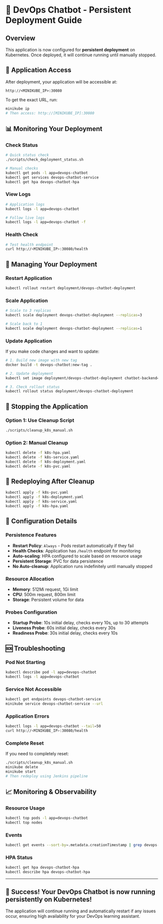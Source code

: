 # 🚀 DevOps Chatbot - Persistent Deployment Guide

## Overview
This application is now configured for **persistent deployment** on Kubernetes. Once deployed, it will continue running until manually stopped.

## 🎯 Application Access

After deployment, your application will be accessible at:
```
http://<MINIKUBE_IP>:30080
```

To get the exact URL, run:
```bash
minikube ip
# Then access: http://[MINIKUBE_IP]:30080
```

## 📊 Monitoring Your Deployment

### Check Status
```bash
# Quick status check
./scripts/check_deployment_status.sh

# Manual checks
kubectl get pods -l app=devops-chatbot
kubectl get services devops-chatbot-service
kubectl get hpa devops-chatbot-hpa
```

### View Logs
```bash
# Application logs
kubectl logs -l app=devops-chatbot

# Follow live logs
kubectl logs -l app=devops-chatbot -f
```

### Health Check
```bash
# Test health endpoint
curl http://<MINIKUBE_IP>:30080/health
```

## 🔄 Managing Your Deployment

### Restart Application
```bash
kubectl rollout restart deployment/devops-chatbot-deployment
```

### Scale Application
```bash
# Scale to 3 replicas
kubectl scale deployment devops-chatbot-deployment --replicas=3

# Scale back to 1
kubectl scale deployment devops-chatbot-deployment --replicas=1
```

### Update Application
If you make code changes and want to update:
```bash
# 1. Build new image with new tag
docker build -t devops-chatbot:new-tag .

# 2. Update deployment
kubectl set image deployment/devops-chatbot-deployment chatbot-backend=devops-chatbot:new-tag

# 3. Check rollout status
kubectl rollout status deployment/devops-chatbot-deployment
```

## 🛑 Stopping the Application

### Option 1: Use Cleanup Script
```bash
./scripts/cleanup_k8s_manual.sh
```

### Option 2: Manual Cleanup
```bash
kubectl delete -f k8s-hpa.yaml
kubectl delete -f k8s-service.yaml
kubectl delete -f k8s-deployment.yaml
kubectl delete -f k8s-pvc.yaml
```

## 🔄 Redeploying After Cleanup

```bash
kubectl apply -f k8s-pvc.yaml
kubectl apply -f k8s-deployment.yaml
kubectl apply -f k8s-service.yaml
kubectl apply -f k8s-hpa.yaml
```

## 🔧 Configuration Details

### Persistence Features
- **Restart Policy**: `Always` - Pods restart automatically if they fail
- **Health Checks**: Application has `/health` endpoint for monitoring
- **Auto-scaling**: HPA configured to scale based on resource usage
- **Persistent Storage**: PVC for data persistence
- **No Auto-cleanup**: Application runs indefinitely until manually stopped

### Resource Allocation
- **Memory**: 512Mi request, 1Gi limit
- **CPU**: 500m request, 800m limit
- **Storage**: Persistent volume for data

### Probes Configuration
- **Startup Probe**: 10s initial delay, checks every 10s, up to 30 attempts
- **Liveness Probe**: 60s initial delay, checks every 30s
- **Readiness Probe**: 30s initial delay, checks every 10s

## 🆘 Troubleshooting

### Pod Not Starting
```bash
kubectl describe pod -l app=devops-chatbot
kubectl logs -l app=devops-chatbot
```

### Service Not Accessible
```bash
kubectl get endpoints devops-chatbot-service
minikube service devops-chatbot-service --url
```

### Application Errors
```bash
kubectl logs -l app=devops-chatbot --tail=50
curl http://<MINIKUBE_IP>:30080/health
```

### Complete Reset
If you need to completely reset:
```bash
./scripts/cleanup_k8s_manual.sh
minikube delete
minikube start
# Then redeploy using Jenkins pipeline
```

## 📈 Monitoring & Observability

### Resource Usage
```bash
kubectl top pods -l app=devops-chatbot
kubectl top nodes
```

### Events
```bash
kubectl get events --sort-by=.metadata.creationTimestamp | grep devops-chatbot
```

### HPA Status
```bash
kubectl get hpa devops-chatbot-hpa
kubectl describe hpa devops-chatbot-hpa
```

---

## 🎉 Success! Your DevOps Chatbot is now running persistently on Kubernetes! 

The application will continue running and automatically restart if any issues occur, ensuring high availability for your DevOps learning assistant.
